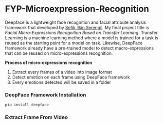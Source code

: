 # FYP-Microexpression-Recognition
Deepface is a lightweight face recognition and facial attribute analysis framework that developed by [Sefik Ilkin Serengil](http://https://github.com/serengil/deepface#face-recognition.com). My final project title is *Facial Micro-Expressions Recognition Based on Transfer Learning*. Transfer Learning is a machine learning method where a model is trained for a task is reused as the starting point for a model on task. Likewise, DeepFace framework already have a pre-trained model to detect macro-expressions that can be reused on micro-expressions recognition.

__Process of micro-expressions recognition__
1. Extract every frames of a video into image format
1. Detect emotion on each frame using DeepFace framework
1. Every emotions detected will be saved in a folder






### DeepFace Framework Installation

```python
pip install deepface
```

### Extract Frame From Video

